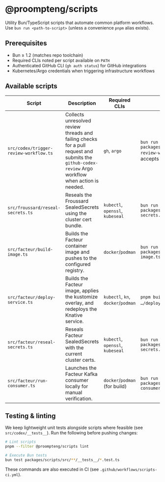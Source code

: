# @proompteng/scripts

Utility Bun/TypeScript scripts that automate common platform workflows. Use `bun run <path-to-script>` (unless a convenience `pnpm` alias exists).

## Prerequisites

- Bun ≥ 1.2 (matches repo toolchain)
- Required CLIs noted per script available on `PATH`
- Authenticated GitHub CLI (`gh auth status`) for GitHub integrations
- Kubernetes/Argo credentials when triggering infrastructure workflows

## Available scripts

| Script | Description | Required CLIs | Example |
| --- | --- | --- | --- |
| `src/codex/trigger-review-workflow.ts` | Collects unresolved review threads and failing checks for a pull request and submits the `github-codex-review` Argo workflow when action is needed. | `gh`, `argo` | `bun run packages/scripts/src/codex/trigger-review-workflow.ts --pr=1529` (also accepts full PR URLs) |
| `src/froussard/reseal-secrets.ts` | Reseals the Froussard SealedSecrets using the cluster cert bundle. | `kubectl`, `openssl`, `kubeseal` | `bun run packages/scripts/src/froussard/reseal-secrets.ts` |
| `src/facteur/build-image.ts` | Builds the Facteur container image and pushes to the configured registry. | `docker`/`podman` | `bun run packages/scripts/src/facteur/build-image.ts` |
| `src/facteur/deploy-service.ts` | Builds the Facteur image, applies the kustomize overlay, and redeploys the Knative service. | `kubectl`, `kn`, `docker`/`podman` | `pnpm build:facteur` (or direct `bun run …/deploy-service.ts`) |
| `src/facteur/reseal-secrets.ts` | Reseals Facteur SealedSecrets with the current cluster certs. | `kubectl`, `openssl`, `kubeseal` | `bun run packages/scripts/src/facteur/reseal-secrets.ts` |
| `src/facteur/run-consumer.ts` | Launches the Facteur Kafka consumer locally for manual verification. | `docker`/`podman` (for build) | `bun run packages/scripts/src/facteur/run-consumer.ts` |

## Testing & linting

We keep lightweight unit tests alongside scripts where feasible (see `src/codex/__tests__`). Run the following before pushing changes:

```bash
# Lint scripts
pnpm --filter @proompteng/scripts lint

# Execute Bun tests
bun test packages/scripts/src/**/__tests__/*.test.ts
```

These commands are also executed in CI (see `.github/workflows/scripts-ci.yml`).
